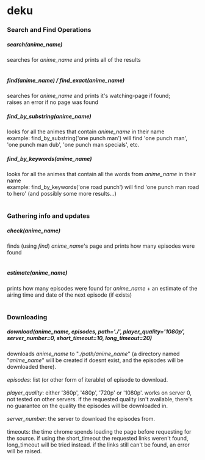 # deku

### Search and Find Operations
##### <i>search(anime_name)</i>
searches for <i>anime_name</i> and prints all of the results
<br><br>

##### <i>find(anime_name) / find_exact(anime_name)</i>
searches for <i>anime_name</i> and prints it's watching-page if found;
<br>
raises an error if no page was found
<br>

##### <i>find_by_substring(anime_name)</i>
looks for all the animes that contain <i>anime_name</i> in their name
<br>
example: find_by_substring('one punch man') will find 'one punch man', 'one punch man dub', 'one punch man specials', etc.
<br>

##### <i>find_by_keywords(anime_name)</i>
looks for all the animes that contain all the words from <i>anime_name</i> in their name
<br>
example: find_by_keywords('one road punch') will find 'one punch man road to hero' (and possibly some more results...)
<br><br>

### Gathering info and updates
##### <i>check(anime_name) </i>
finds (using <i>find</i>) <i>anime_name</i>'s page and prints how many episodes were found
<br><br>

##### <i>estimate(anime_name)</i>
prints how many episodes were found for <i>anime_name</i> + an estimate of the 
airing time and date of the next episode (if exists)
<br><br>


### Downloading
##### <i>download(anime_name, episodes, path='./', player_quality='1080p', server_number=0, short_timeout=10, long_timeout=20)</i>
downloads <i>anime_name</i> to "<i>./path/anime_name</i>"
(a directory named "<i>anime_name</i>" will be created if doesnt exist, and the episodes will be downloaded there).
<br><br>
<i>episodes</i>: list (or other form of iterable) of episode to download.
<br><br>
<i>player_quality</i>: either '360p', '480p', '720p' or '1080p'. works on server 0, not tested on other servers. if the requested quality isn't available, there's no guarantee on the quality the episodes will be downloaded in.
<br><br>
<i>server_number</i>: the server to download the episodes from.
<br><br>
timeouts: the time chrome spends loading the page before requesting for the source. if using the short_timeout the requested links weren't found, long_timeout will be tried instead. if the links still can't be found, an error will be raised.
<br>
